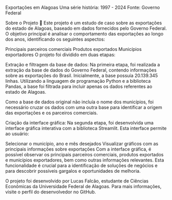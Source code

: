 Exportações em Alagoas
Uma série história: 1997 - 2024
Fonte: Governo Federal

Sobre o Projeto 🎯
Este projeto é um estudo de caso sobre as exportações do estado de Alagoas, baseado em dados fornecidos pelo Governo Federal. O objetivo principal é analisar o comportamento das exportações ao longo dos anos, identificando os seguintes aspectos:

Principais parceiros comerciais
Produtos exportados
Municípios exportadores
O projeto foi dividido em duas etapas:

Extração e filtragem da base de dados:
Na primeira etapa, foi realizada a extração da base de dados do Governo Federal, contendo informações sobre as exportações do Brasil. Inicialmente, a base possuía 20.139.345 linhas. Utilizando a linguagem de programação Python e a biblioteca Pandas, a base foi filtrada para incluir apenas os dados referentes ao estado de Alagoas.

Como a base de dados original não incluía o nome dos municípios, foi necessário cruzar os dados com uma outra base para identificar a origem das exportações e os parceiros comerciais.

Criação da interface gráfica:
Na segunda etapa, foi desenvolvida uma interface gráfica interativa com a biblioteca Streamlit. Esta interface permite ao usuário:

Selecionar o município, ano e mês desejados
Visualizar gráficos com as principais informações sobre exportações
Com a interface gráfica, é possível observar os principais parceiros comerciais, produtos exportados e municípios exportadores, bem como outras informações relevantes. Esta funcionalidade é crucial para a identificação de soluções de negócios e para descobrir possíveis gargalos e oportunidades de melhoria.

O projeto foi desenvolvido por Lucas Falcão, estudante de Ciências Econômicas da Universidade Federal de Alagoas. Para mais informações, visite o perfil do desenvolvedor no GitHub.

